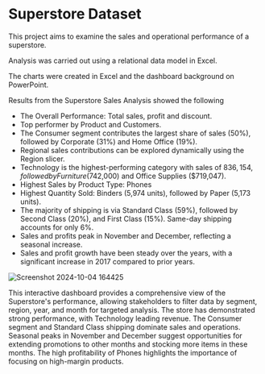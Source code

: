 # Superstore Dataset
This project aims to examine the sales and operational performance of a superstore. 

Analysis was carried out using a relational data model in Excel.

The charts were created in Excel and the dashboard background on PowerPoint. 

Results from the Superstore Sales Analysis showed the following
-	The Overall Performance: Total sales, profit and discount.
-	Top performer by Product and Customers.
-	The Consumer segment contributes the largest share of sales (50%), followed by Corporate (31%) and Home Office (19%).
-	Regional sales contributions can be explored dynamically using the Region slicer.
-	Technology is the highest-performing category with sales of $836,154, followed by Furniture ($742,000) and Office Supplies ($719,047). 
-	Highest Sales by Product Type: Phones
-	Highest Quantity Sold: Binders (5,974 units), followed by Paper (5,173 units).
-	The majority of shipping is via Standard Class (59%), followed by Second Class (20%), and First Class (15%). Same-day shipping accounts for only 6%.
-	Sales and profits peak in November and December, reflecting a seasonal increase.
-	Sales and profit growth have been steady over the years, with a significant increase in 2017 compared to prior years.

![Screenshot 2024-10-04 164425](https://github.com/user-attachments/assets/d24a12fd-a02b-46e3-895b-4da9c852dfc3)

This interactive dashboard provides a comprehensive view of the Superstore's performance, allowing stakeholders to filter data by segment, region, year, and month for targeted analysis. The store has demonstrated strong performance, with Technology leading revenue. The Consumer segment and Standard Class shipping dominate sales and operations. Seasonal peaks in November and December suggest opportunities for extending promotions to other months and stocking more items in these months. The high profitability of Phones highlights the importance of focusing on high-margin products.


